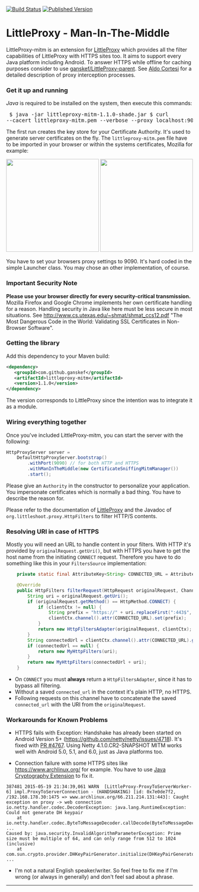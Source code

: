 [![Build Status](https://travis-ci.org/ganskef/LittleProxy-mitm.png?branch=master)](https://travis-ci.org/ganskef/LittleProxy-mitm)
[![Published Version](https://img.shields.io/maven-central/v/com.github.ganskef/littleproxy-mitm.svg)](http://search.maven.org/#search|ga|1|g%3A%22com.github.ganskef%22%20AND%20a%3A%22littleproxy-mitm%22)<br />

LittleProxy - Man-In-The-Middle
===============================

LittleProxy-mitm is an extension for 
[LittleProxy](https://github.com/adamfisk/LittleProxy) which provides all the 
filter capabilities of LittleProxy with HTTPS sites too. It aims to support 
every Java platform including Android. To answer HTTPS while offline for caching 
purposes consider to use 
[ganskef/LittleProxy-parent](https://github.com/ganskef/LittleProxy-parent). 
See [Aldo Cortesi](http://corte.si/posts/code/mitmproxy/howitworks/index.html) 
for a detailed description of proxy interception processes. 

### Get it up and running

*Java* is required to be installed on the system, then execute this commands: <pre>
$ java -jar littleproxy-mitm-1.1.0-shade.jar
$ curl --cacert littleproxy-mitm.pem --verbose --proxy localhost:9090 https://github.com/
</pre>

The first run creates the key store for your Certificate Authority. It's used to 
generate server certificates on the fly. The ```littleproxy-mitm.pem``` file 
have to be imported in your browser or within the systems certificates, Mozilla 
for example:

<img src="https://github.com/ganskef/LittleProxy-mitm/blob/master/import-mozilla-1.png" height="250">
<img src="https://github.com/ganskef/LittleProxy-mitm/blob/master/import-mozilla-2.png" height="250">

You have to set your browsers proxy settings to 9090. It's hard coded in the 
simple Launcher class. You may chose an other implementation, of course.

### Important Security Note

**Please use your browser directly for every security-critical transmission.** 
Mozilla Firefox and Google Chrome implements her own certificate handling for a 
reason. Handling security in Java like here must be less secure in most 
situations. See http://www.cs.utexas.edu/~shmat/shmat_ccs12.pdf "The Most 
Dangerous Code in the World: Validating SSL Certificates in Non-Browser 
Software".

### Getting the library

Add this dependency to your Maven build:

```xml
<dependency>
   <groupId>com.github.ganskef</groupId>
   <artifactId>littleproxy-mitm</artifactId>
   <version>1.1.0</version>
</dependency>
```
The version corresponds to LittleProxy since the intention was to integrate it 
as a module.

### Wiring everything together

Once you've included LittleProxy-mitm, you can start the server with the following:

```java
HttpProxyServer server =
    DefaultHttpProxyServer.bootstrap()
        .withPort(9090) // for both HTTP and HTTPS
        .withManInTheMiddle(new CertificateSniffingMitmManager())
        .start();
```

Please give an `Authority` in the constructor to personalize your application. 
You impersonate certificates which is normally a bad thing. You have to describe 
the reason for.

Please refer to the documentation of 
[LittleProxy](https://github.com/adamfisk/LittleProxy) and the Javadoc of 
`org.littleshoot.proxy.HttpFilters` to filter HTTP/S contents.

### Resolving URI in case of HTTPS

Mostly you will need an URL to handle content in your filters. With HTTP it's 
provided by `originalRequest.getUri()`, but with HTTPS you have to get the host 
name from the initiating `CONNECT` request. Therefore you have to do something 
like this in your `FiltersSource` implementation: 

```java
    private static final AttributeKey<String> CONNECTED_URL = AttributeKey.valueOf("connected_url");

    @Override
    public HttpFilters filterRequest(HttpRequest originalRequest, ChannelHandlerContext clientCtx) {
        String uri = originalRequest.getUri();
        if (originalRequest.getMethod() == HttpMethod.CONNECT) {
            if (clientCtx != null) {
                String prefix = "https://" + uri.replaceFirst(":443$", "");
                clientCtx.channel().attr(CONNECTED_URL).set(prefix);
            }
            return new HttpFiltersAdapter(originalRequest, clientCtx);
        }
        String connectedUrl = clientCtx.channel().attr(CONNECTED_URL).get();
        if (connectedUrl == null) {
            return new MyHttpFilters(uri);
        }
        return new MyHttpFilters(connectedUrl + uri);
    }
```

 * On `CONNECT` you must **always** return a `HttpFiltersAdapter`, since it has 
 to  bypass all filtering. 
 * Without a saved `connected_url` in the context it's plain HTTP, no HTTPS.
 * Following requests on this channel have to concatenate the saved 
 `connected_url` with the URI from the `originalRequest`.

### Workarounds for Known Problems

 * HTTPS fails with Exception: Handshake has already been started on Android Version 5+ (https://github.com/netty/netty/issues/4718). It's fixed with [PR #4767](https://github.com/netty/netty/pull/4764). Using Netty 4.1.0.CR2-SNAPSHOT MITM works well with Android 5.0, 5.1, and 6.0, just as Java platforms too.

 * Connection failure with some HTTPS sites like https://www.archlinux.org/ for example. You have to use [Java Cryptography Extension](http://en.wikipedia.org/wiki/Java_Cryptography_Extension) to fix it.
```
387481 2015-05-19 21:34:39,061 WARN  [LittleProxy-ProxyToServerWorker-6] impl.ProxyToServerConnection - (HANDSHAKING) [id: 0x7e0de7f2, /192.168.178.30:1475 => www.archlinux.org/66.211.214.131:443]: Caught exception on proxy -> web connection
io.netty.handler.codec.DecoderException: java.lang.RuntimeException: Could not generate DH keypair
    at io.netty.handler.codec.ByteToMessageDecoder.callDecode(ByteToMessageDecoder.java:346)
...
Caused by: java.security.InvalidAlgorithmParameterException: Prime size must be multiple of 64, and can only range from 512 to 1024 (inclusive)
    at com.sun.crypto.provider.DHKeyPairGenerator.initialize(DHKeyPairGenerator.java:120)
...
```
 * I'm not a natural English speaker/writer. So feel free to fix me if I'm wrong 
 (or always in generally) and don't feel sad about a phrase.

----

